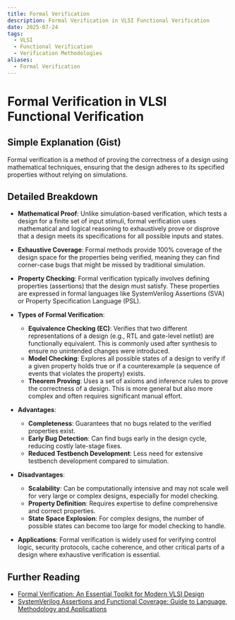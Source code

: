 ```yaml
---
title: Formal Verification
description: Formal Verification in VLSI Functional Verification
date: 2025-07-24
tags:
  - VLSI
  - Functional Verification
  - Verification Methodologies
aliases:
  - Formal Verification
---
```


# Formal Verification in VLSI Functional Verification

## Simple Explanation (Gist)
Formal verification is a method of proving the correctness of a design using mathematical techniques, ensuring that the design adheres to its specified properties without relying on simulations.

## Detailed Breakdown

*   **Mathematical Proof**: Unlike simulation-based verification, which tests a design for a finite set of input stimuli, formal verification uses mathematical and logical reasoning to exhaustively prove or disprove that a design meets its specifications for all possible inputs and states.

*   **Exhaustive Coverage**: Formal methods provide 100% coverage of the design space for the properties being verified, meaning they can find corner-case bugs that might be missed by traditional simulation.

*   **Property Checking**: Formal verification typically involves defining properties (assertions) that the design must satisfy. These properties are expressed in formal languages like SystemVerilog Assertions (SVA) or Property Specification Language (PSL).

*   **Types of Formal Verification**: 
    *   **Equivalence Checking (EC)**: Verifies that two different representations of a design (e.g., RTL and gate-level netlist) are functionally equivalent. This is commonly used after synthesis to ensure no unintended changes were introduced.
    *   **Model Checking**: Explores all possible states of a design to verify if a given property holds true or if a counterexample (a sequence of events that violates the property) exists.
    *   **Theorem Proving**: Uses a set of axioms and inference rules to prove the correctness of a design. This is more general but also more complex and often requires significant manual effort.

*   **Advantages**: 
    *   **Completeness**: Guarantees that no bugs related to the verified properties exist.
    *   **Early Bug Detection**: Can find bugs early in the design cycle, reducing costly late-stage fixes.
    *   **Reduced Testbench Development**: Less need for extensive testbench development compared to simulation.

*   **Disadvantages**: 
    *   **Scalability**: Can be computationally intensive and may not scale well for very large or complex designs, especially for model checking.
    *   **Property Definition**: Requires expertise to define comprehensive and correct properties.
    *   **State Space Explosion**: For complex designs, the number of possible states can become too large for model checking to handle.

*   **Applications**: Formal verification is widely used for verifying control logic, security protocols, cache coherence, and other critical parts of a design where exhaustive verification is essential.

## Further Reading

*   [Formal Verification: An Essential Toolkit for Modern VLSI Design](https://www.amazon.com/Formal-Verification-Essential-Toolkit-Modern/dp/0123743623)
*   [SystemVerilog Assertions and Functional Coverage: Guide to Language, Methodology and Applications](https://www.amazon.com/SystemVerilog-Assertions-Functional-Coverage-Methodology/dp/038776510X)